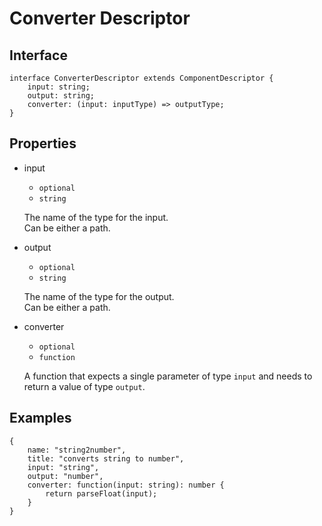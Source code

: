 # Converter Descriptor

## Interface
	interface ConverterDescriptor extends ComponentDescriptor {
		input: string;
		output: string;
		converter: (input: inputType) => outputType;
	}
	
## Properties
* input
	* `optional`
	* `string`
	
	The name of the type for the input.  
	Can be either a path.

* output
	* `optional`
	* `string`
	
	The name of the type for the output.  
	Can be either a path.
	
* converter
	* `optional`
	* `function`
	
	A function that expects a single parameter of type `input` and needs to return 
		a value of type `output`.

## Examples
	{
		name: "string2number",
		title: "converts string to number",
		input: "string",
		output: "number",
		converter: function(input: string): number {
			return parseFloat(input);
		}
	}